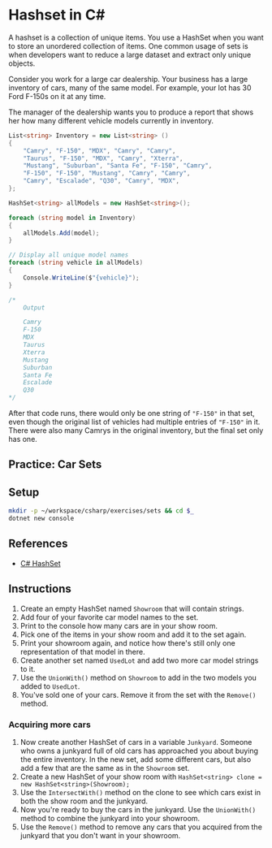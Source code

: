 # Hashset in C#

A hashset is a collection of unique items. You use a HashSet when you want to store an unordered collection of items. One common usage of sets is when developers want to reduce a large dataset and extract only unique objects.

Consider you work for a large car dealership. Your business has a large inventory of cars, many of the same model. For example, your lot has 30 Ford F-150s on it at any time.

The manager of the dealership wants you to produce a report that shows her how many different vehicle models currently in inventory.

```cs
List<string> Inventory = new List<string> ()
{
    "Camry", "F-150", "MDX", "Camry", "Camry",
    "Taurus", "F-150", "MDX", "Camry", "Xterra",
    "Mustang", "Suburban", "Santa Fe", "F-150", "Camry",
    "F-150", "F-150", "Mustang", "Camry", "Camry",
    "Camry", "Escalade", "Q30", "Camry", "MDX",
};

HashSet<string> allModels = new HashSet<string>();

foreach (string model in Inventory)
{
    allModels.Add(model);
}

// Display all unique model names
foreach (string vehicle in allModels)
{
    Console.WriteLine($"{vehicle}");
}

/*
    Output

    Camry
    F-150
    MDX
    Taurus
    Xterra
    Mustang
    Suburban
    Santa Fe
    Escalade
    Q30
*/
```

After that code runs, there would only be one string of `"F-150"` in that set, even though the original list of vehicles had multiple entries of `"F-150"` in it. There were also many Camrys in the original inventory, but the final set only has one.


## Practice: Car Sets

## Setup

```sh
mkdir -p ~/workspace/csharp/exercises/sets && cd $_
dotnet new console
```

## References

* [C# HashSet](https://docs.microsoft.com/en-us/dotnet/api/system.collections.generic.hashset-1)


## Instructions

1. Create an empty HashSet named `Showroom` that will contain strings.
1. Add four of your favorite car model names to the set.
1. Print to the console how many cars are in your show room.
1. Pick one of the items in your show room and add it to the set again.
1. Print your showroom again, and notice how there's still only one representation of that model in there.
1. Create another set named `UsedLot` and add two more car model strings to it.
1. Use the `UnionWith()` method on `Showroom` to add in the two models you added to `UsedLot`.
1. You've sold one of your cars. Remove it from the set with the `Remove()` method.

### Acquiring more cars

1. Now create another HashSet of cars in a variable `Junkyard`. Someone who owns a junkyard full of old cars has approached you about buying the entire inventory. In the new set, add some different cars, but also add a few that are the same as in the `Showroom` set.
1. Create a new HashSet of your show room  with `HashSet<string> clone = new HashSet<string>(Showroom);`
1. Use the `IntersectWith()` method on the clone to see which cars exist in both the show room and the junkyard.
1. Now you're ready to buy the cars in the junkyard. Use the `UnionWith()` method to combine the junkyard into your showroom.
1. Use the `Remove()` method to remove any cars that you acquired from the junkyard that you don't want in your showroom.
